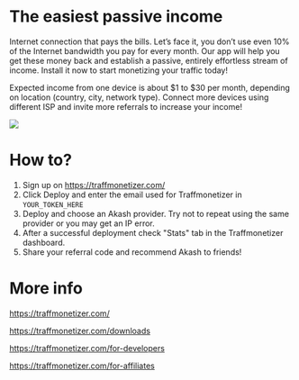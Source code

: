 # The easiest passive income

Internet connection that pays the bills.  Let’s face it, you don’t use even 10% of the Internet bandwidth you pay for every month. Our app will help you get these money back and establish a passive, entirely effortless stream of income. Install it now to start monetizing your traffic today!

Expected income from one device is about $1 to $30 per month, depending on location (country, city, network type). Connect more devices using different ISP and invite more referrals to increase your income!

![](https://github.com/ovrclk/awesome-akash/raw/traffmonetizer/traffmonetizer/traffmonetizer.png)


# How to?

1.  Sign up on https://traffmonetizer.com/
2.  Click Deploy and enter the email used for Traffmonetizer in `YOUR_TOKEN_HERE`
3.  Deploy and choose an Akash provider.  Try not to repeat using the same provider or you may get an IP error.
4.  After a successful deployment check "Stats" tab in the Traffmonetizer dashboard.
5.  Share your referral code and recommend Akash to friends!

# More info

https://traffmonetizer.com/

https://traffmonetizer.com/downloads

https://traffmonetizer.com/for-developers

https://traffmonetizer.com/for-affiliates
